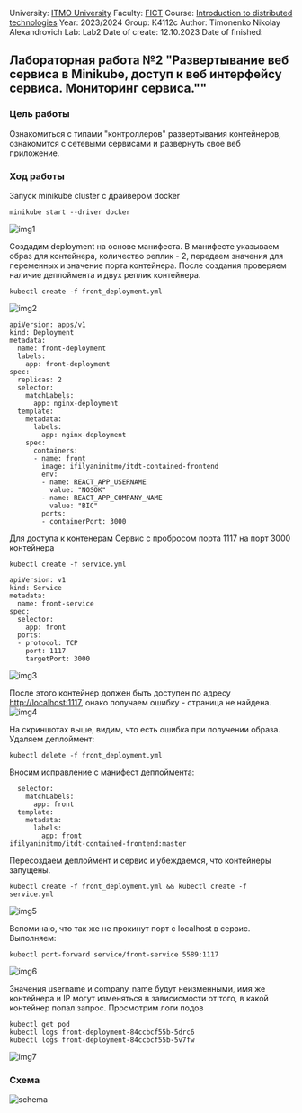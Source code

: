 University: [ITMO University](https://itmo.ru/ru/)
Faculty: [FICT](https://fict.itmo.ru)
Course: [Introduction to distributed technologies](https://github.com/itmo-ict-faculty/introduction-to-distributed-technologies)
Year: 2023/2024
Group: K4112c
Author: Timonenko Nikolay Alexandrovich
Lab: Lab2
Date of create: 12.10.2023
Date of finished:

## Лабораторная работа №2 "Развертывание веб сервиса в Minikube, доступ к веб интерфейсу сервиса. Мониторинг сервиса.""
### Цель работы
Ознакомиться с типами "контроллеров" развертывания контейнеров, ознакомится с сетевыми сервисами и развернуть свое веб приложение.
### Ход работы
Запуск minikube cluster с драйвером docker
```
minikube start --driver docker
```
![img1](img/img1.png)

Создадим deployment на основе манифеста. В манифесте указываем образ для контейнера, количество реплик - 2, передаем значения для переменных и значение порта контейнера. После создания проверяем наличие деплоймента и двух реплик контейнера.
```
kubectl create -f front_deployment.yml 
```
![img2](img/img2.png)
```
apiVersion: apps/v1
kind: Deployment
metadata:
  name: front-deployment
  labels:
    app: front-deployment
spec:
  replicas: 2
  selector:
    matchLabels:
      app: nginx-deployment
  template:
    metadata:
      labels:
        app: nginx-deployment
    spec:
      containers:
      - name: front
        image: ifilyaninitmo/itdt-contained-frontend
        env:
        - name: REACT_APP_USERNAME
          value: "NOSOK"
        - name: REACT_APP_COMPANY_NAME
          value: "BIC"
        ports:
        - containerPort: 3000
```
Для доступа к контенерам Сервис с пробросом порта 1117 на порт 3000 контейнера
```
kubectl create -f service.yml
```
```
apiVersion: v1
kind: Service
metadata:
  name: front-service
spec:
  selector:
    app: front
  ports:
  - protocol: TCP
    port: 1117
    targetPort: 3000
```
![img3](img/img3.png)

После этого контейнер должен быть доступен по адресу [http://localhost:1117](http://localhost:1117), онако получаем ошибку - страница не найдена.
![img4](img/img4.png)

На скриншотах выше, видим, что есть ошибка при получении образа.
Удаляем деплоймент:
```
kubectl delete -f front_deployment.yml
```
Вносим исправление с манифест деплоймента:
```
  selector:
    matchLabels:
      app: front
  template:
    metadata:
      labels:
        app: front
ifilyaninitmo/itdt-contained-frontend:master
```
Пересоздаем деплоймент и сервис и убеждаемся, что контейнеры запущены.
```
kubectl create -f front_deployment.yml && kubectl create -f service.yml
```
![img5](img/img5.png)

Вспоминаю, что так же не прокинут порт с localhost в сервис. Выполняем:
```
kubectl port-forward service/front-service 5589:1117
```
![img6](img/img6.png)

Значения username и company_name будут неизменными, имя же контейнера и IP могут изменяться в зависисмости от того, в какой контейнер попал запрос.
Просмотрим логи подов
```
kubectl get pod
kubectl logs front-deployment-84ccbcf55b-5drc6
kubectl logs front-deployment-84ccbcf55b-5v7fw
```
![img7](img/img7.png)
### Схема
![schema](img/schema.png)